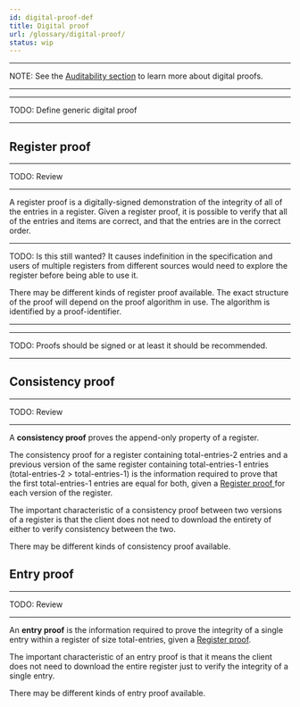 ```yaml
---
id: digital-proof-def
title: Digital proof
url: /glossary/digital-proof/
status: wip
---
```


***
NOTE: See the [Auditability section](/auditability/) to learn more about
digital proofs.
***

***
TODO: Define generic digital proof
***

## Register proof

***
TODO: Review
***

A register proof is a digitally-signed demonstration of the integrity of all
of the entries in a register.  Given a register proof, it is possible to
verify that all of the entries and items are correct, and that the entries are
in the correct order.

***
TODO: Is this still wanted? It causes indefinition in the specification and
users of multiple registers from different sources would need to explore the
register before being able to use it.

There may be different kinds of register proof available. The exact structure
of the proof will depend on the proof algorithm in use.  The algorithm is
identified by a proof-identifier.
***

***
TODO: Proofs should be signed or at least it should be recommended.
***


## Consistency proof

***
TODO: Review
***

A **consistency proof** proves the append-only property of a register.

The consistency proof for a register containing total-entries-2 entries and a
previous version of the same register containing total-entries-1 entries
(total-entries-2 > total-entries-1) is the information required to prove that
the first total-entries-1 entries are equal for both, given a [Register proof
](#register-proof) for each version of the register.

The important characteristic of a consistency proof between two versions of a
register is that the client does not need to download the entirety of either
to verify consistency between the two.

There may be different kinds of consistency proof available.


## Entry proof

***
TODO: Review
***

An **entry proof** is the information required to prove the integrity of a single
entry within a register of size total-entries, given a [Register
proof](#register-proof).

The important characteristic of an entry proof is that it means the client
does not need to download the entire register just to verify the integrity of
a single entry.

There may be different kinds of entry proof available.

